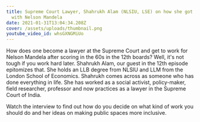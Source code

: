 ```yaml
---
title: Supreme Court Lawyer, Shahrukh Alam (NLSIU, LSE) on how she got to work
  with Nelson Mandela
date: 2021-01-31T13:04:34.208Z
cover: /assets/uploads/thumbnail.png
youtube_video_id: whsGXNGMiUo
---
```

<!--StartFragment-->

How does one become a lawyer at the Supreme Court and get to work for Nelson Mandela after scoring in the 60s in the 12th boards? Well, it's not tough if you work hard later. Shahrukh Alam, our guest in the 12th episode epitomizes that. She holds an LLB degree from NLSIU and LLM from the London School of Economics. Shahrukh comes across as someone who has done everything in life. She has worked as a social activist, policy-maker, field researcher, professor and now practices as a lawyer in the Supreme Court of India. 

Watch the interview to find out how do you decide on what kind of work you should do and her ideas on making public spaces more inclusive.

<!--EndFragment-->